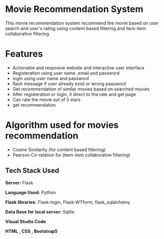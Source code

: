 
# Movie Recommendation System

This movie recommendation system recommend the movie based on user search and user's rating using content based filtering and item-item collaborative filtering

# Features

- Actionable and resposive website and interactive user interface
- Registeration using user name ,email and password
- login using user name and password
- flash message if user already exist or wrong password
- Get recommendation of similar movies based on searched movies
- After registeration or login, it direct to the rate and get page
- Can rate the movie out of 5 stars
- get recommendation
# Algorithm used for movies recommendation
- Cosine Similarity (for content based filtering)
- Pearson Co-relation for (item-item collaborative filtering)

 


## Tech Stack Used



**Server:** Flask

**Language Used:** Python 

**Flask libraries:** Flask-login, Flask-WTform, flask_sqlalchemy

**Data Base for local server:** Sqlite

**Visual Studio Code**

**HTML , CSS , Bootstrap5**





